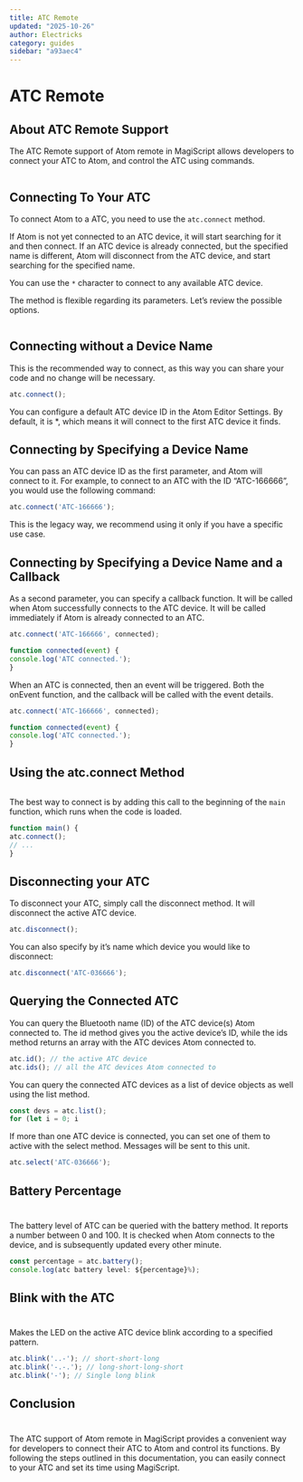 ```yaml
---
title: ATC Remote
updated: "2025-10-26"
author: Electricks
category: guides
sidebar: "a93aec4"
---
```


# ATC Remote

## About ATC Remote Support

The ATC Remote support of Atom remote in MagiScript allows developers to connect your ATC to Atom, and control the ATC using commands.

```javascript

```

## Connecting To Your ATC

To connect Atom to a ATC, you need to use the `atc.connect` method.

If Atom is not yet connected to an ATC device, it will start searching for it and then connect. If an ATC device is already connected, but the specified name is different, Atom will disconnect from the ATC device, and start searching for the specified name.

You can use the `*` character to connect to any available ATC device.

The method is flexible regarding its parameters. Let’s review the possible options.

```javascript

```

## Connecting without a Device Name

This is the recommended way to connect, as this way you can share your code and no change will be necessary.

```javascript
atc.connect();
```

You can configure a default ATC device ID in the Atom Editor Settings. By default, it is *, which means it will connect to the first ATC device it finds.

## Connecting by Specifying a Device Name

You can pass an ATC device ID as the first parameter, and Atom will connect to it. For example, to connect to an ATC with the ID “ATC-166666”, you would use the following command:

```javascript
atc.connect('ATC-166666');
```

This is the legacy way, we recommend using it only if you have a specific use case.

## Connecting by Specifying a Device Name and a Callback

As a second parameter, you can specify a callback function. It will be called when Atom successfully connects to the ATC device. It will be called immediately if Atom is already connected to an ATC.

```javascript
atc.connect('ATC-166666', connected);

function connected(event) {
console.log('ATC connected.');
}
```

When an ATC is connected, then an event will be triggered. Both the onEvent function, and the callback will be called with the event details.

```javascript
atc.connect('ATC-166666', connected);

function connected(event) {
console.log('ATC connected.');
}
```

## Using the atc.connect Method

```javascript

```

The best way to connect is by adding this call to the beginning of the `main` function, which runs when the code is loaded.

```javascript
function main() {
atc.connect();
// ...
}
```

## Disconnecting your ATC

To disconnect your ATC, simply call the disconnect method. It will disconnect the active ATC device.

```javascript
atc.disconnect();
```

You can also specify by it’s name which device you would like to disconnect:

```javascript
atc.disconnect('ATC-036666');
```

## Querying the Connected ATC

You can query the Bluetooth name (ID) of the ATC device(s) Atom connected to. The id method gives you the active device’s ID, while the ids method returns an array with the ATC devices Atom connected to.

```javascript
atc.id(); // the active ATC device
atc.ids(); // all the ATC devices Atom connected to
```

You can query the connected ATC devices as a list of device objects as well using the list method.

```javascript
const devs = atc.list();
for (let i = 0; i
```

If more than one ATC device is connected, you can set one of them to active with the select method. Messages will be sent to this unit.

```javascript
atc.select('ATC-036666');
```

## Battery Percentage

```javascript

```

###

The battery level of ATC can be queried with the battery method. It reports a number between 0 and 100. It is checked when Atom connects to the device, and is subsequently updated every other minute.

```javascript
const percentage = atc.battery();
console.log(atc battery level: ${percentage}%);
```

## Blink with the ATC

```javascript

```

###

Makes the LED on the active ATC device blink according to a specified pattern.

```javascript
atc.blink('..-'); // short-short-long
atc.blink('-.-.'); // long-short-long-short
atc.blink('-'); // Single long blink
```

## Conclusion

```javascript

```

###

The ATC support of Atom remote in MagiScript provides a convenient way for developers to connect their ATC to Atom and control its functions. By following the steps outlined in this documentation, you can easily connect to your ATC and set its time using MagiScript.